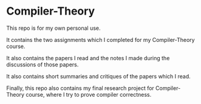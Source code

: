 # Compiler-Theory
This repo is for my own personal use. 

It contains the two assignments which I completed for my Compiler-Theory course.

It also contains the papers I read and the notes I made during the discussions of those papers. 

It also contains short summaries and critiques of the papers which I read. 

Finally, this repo also contains my final research project for Compiler-Theory course, where I try to prove compiler correctness.


